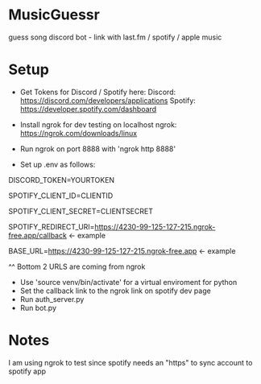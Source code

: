 # MusicGuessr
guess song discord bot - link with last.fm / spotify / apple music

# Setup

- Get Tokens for Discord / Spotify here:
Discord: https://discord.com/developers/applications
Spotify: https://developer.spotify.com/dashboard

- Install ngrok for dev testing on localhost
ngrok: https://ngrok.com/downloads/linux

- Run ngrok on port 8888 with 'ngrok http 8888'

- Set up .env as follows:

DISCORD_TOKEN=YOURTOKEN
  
SPOTIFY_CLIENT_ID=CLIENTID

SPOTIFY_CLIENT_SECRET=CLIENTSECRET

SPOTIFY_REDIRECT_URI=https://4230-99-125-127-215.ngrok-free.app/callback <- example

BASE_URL=https://4230-99-125-127-215.ngrok-free.app <- example


^^ Bottom 2 URLS are coming from ngrok

- Use 'source venv/bin/activate' for a virtual enviroment for python
- Set the callback link to the ngrok link on spotify dev page
- Run auth_server.py
- Run bot.py


# Notes
I am using ngrok to test since spotify needs an "https" to sync account to spotify app
